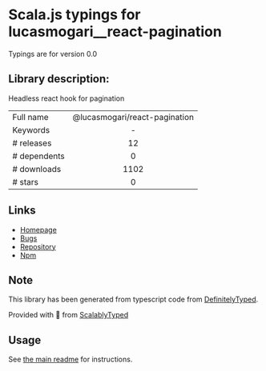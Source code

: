 
# Scala.js typings for lucasmogari__react-pagination

Typings are for version 0.0

## Library description:
Headless react hook for pagination

|                    |                 |
| ------------------ | :-------------: |
| Full name          | @lucasmogari/react-pagination |
| Keywords           | - |
| # releases         | 12 |
| # dependents       | 0 |
| # downloads        | 1102 |
| # stars            | 0 |

## Links
- [Homepage](https://react-pagination.vercel.app/)
- [Bugs](https://github.com/lucasmogari/react-pagination/issues)
- [Repository](https://github.com/lucasmogari/react-pagination)
- [Npm](https://www.npmjs.com/package/%40lucasmogari%2Freact-pagination)
    


## Note
This library has been generated from typescript code from [DefinitelyTyped](https://definitelytyped.org).

Provided with :purple_heart: from [ScalablyTyped](https://github.com/oyvindberg/ScalablyTyped)

## Usage
See [the main readme](../../readme.md) for instructions.


